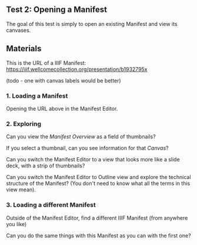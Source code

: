 ## Test 2: Opening a Manifest

The goal of this test is simply to open an existing Manifest and view its canvases.

## Materials

This is the URL of a IIIF Manifest:
https://iiif.wellcomecollection.org/presentation/b1932795x

(todo - one with canvas labels would be better)

### 1. Loading a Manifest

Opening the URL above in the Manifest Editor.

### 2. Exploring

Can you view the _Manifest Overview_ as a field of thumbnails?

If you select a thumbnail, can you see information for that _Canvas_?

Can you switch the Manifest Editor to a view that looks more like a slide deck, with a strip of thumbnails?

Can you switch the Manifest Editor to Outline view and explore the technical structure of the Manifest?
(You don't need to know what all the terms in this view mean).

### 3. Loading a different Manifest

Outside of the Manifest Editor, find a different IIIF Manifest (from anywhere you like)

Can you do the same things with this Manifest as you can with the first one?

